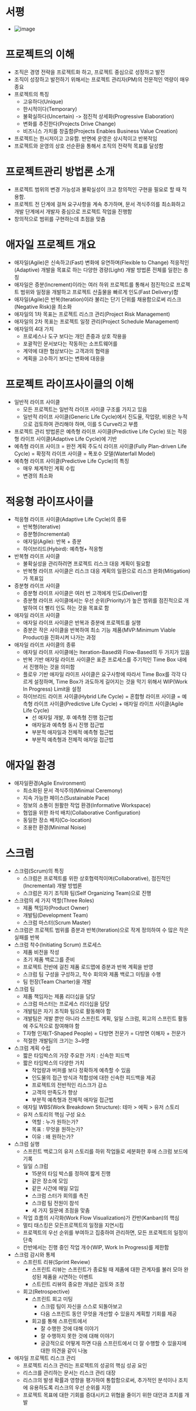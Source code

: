 # 서평
- ![image](https://user-images.githubusercontent.com/47103479/234579836-f49b5a6c-70cf-48f1-a9d1-b02078f562a2.png)

# 프로젝트의 이해
- 조직은 경영 전략을 프로젝트화 하고, 프로젝트 중심으로 성장하고 발전
- 조직이 성장하고 발전하기 위해서는 프로젝트 관리자(PM)의 전문적인 역량이 매우 종요
- 프로젝트의 특징
  - 고유하다(Unique)
  - 한시적이다(Temporary)
  - 불확실하다(Uncertain) -> 점진적 상세화(Progressive Elaboration)
  - 변화를 추진한다(Projects Drive Change)
  - 비즈니스 가치를 창출함(Projects Enables Business Value Creation)
- 프로젝트는 한시저이고 고유함. 반면에 운영은 상시적이고 반복적임 
- 프로젝트와 운영의 상호 선순환을 통해서 조직의 전략적 목표를 달성함 

# 프로젝트관리 방법론 소개
- 프로젝트 범위의 변경 가능성과 불확실성이 크고 창의적인 구현을 필요로 할 때 적용함.
- 프로젝트 전 단계에 걸쳐 요구사항을 계속 추가하며, 문서 격식주의를 최소화하고 개발 단계에서 개발자 중심으로 프로젝트 작업을 진행함
- 창의적으로 범위를 구현하는데 초점을 맞춤 

# 애자일 프로젝트 개요
- 애자일(Agile)은 신속하고(Fast) 변화에 유연하며(Flexible to Change) 적응적인(Adaptive) 개발을 목표로 하는 다양한 경량(Light) 개발 방법론 전체를 일컫는 총칭
- 애자일은 증분(Increment)이라는 여러 하위 프로젝트를 통해서 점진적으로 프로젝트 범위와 일정을 개발하고 프로젝트 산출물을 빠르게 인도(Fast Delivery)함 
- 애자일(Agile)은 반복(Iteration)이라 불리는 단기 단위를 채용함으로써 리스크(Negative Risk)을 최소화
- 애자일의 1차 목표는 프로젝트 리스크 관리(Project Risk Management)
- 애자일의 2차 목표는 프로젝트 일정 관리(Project Schedule Management) 
- 애자일의 4대 가치
  - 프로세스나 도구 보다는 개인 존중과 상호 작용을
  - 포괄적인 문서보다는 작동하는 소프트웨어를
  - 계약에 대한 협상보다는 고객과의 협력을 
  - 계획을 고수하기 보다는 변화에 대응을 

# 프로젝트 라이프사이클의 이해 
- 일반적 라이프 사이클
  - 모든 프로젝트는 일반적 라이프 사이클 구조를 가지고 있음 
  - 일반적 라이프 사이클(Generic Life Cycle)에서 진도율, 작업량, 비용은 누적으로 검토하여 관리해야 하며, 이를 S Curve라고 부름 
- 프로젝트 관리 방법론은 예측형 라이프 사이클(Predictive Life Cycle) 또는 적응형 라이프 사이클(Adaptive Life Cycle)에 기반
- 예측형 라이프 사이크 = 완전 계획 주도식 라이프 사이클(Fully Plan-driven Life Cycle) = 확정적 라이프 사이클 = 폭포수 모델(Waterfall Model) 
- 예측형 라이프 사이클(Predictive Life Cycle)의 특징
  - 매우 체계적인 계획 수립
  - 변경의 최소화 

# 적응형 라이프사이클 
- 적응형 라이프 사이클(Adaptive Life Cycle)의 종류
  - 반복형(iterative) 
  - 증분형(Incremental) 
  - 애자일(Agile): 반복 + 증분
  - 하이브리드(Hybird): 예측형+ 적응형 
- 반복형 라이프 사이클
  - 불확실성을 관리하려면 프로젝트 리스크 대응 계획이 필요함
  - 반복형 라이프 사이클은 리스크 대응 계획의 일환으로 리스크 완화(Mitigation)가 목표임 
- 증분형 라이프 사이클
  - 증분형 라이프 사이클은 여러 번 고객에게 인도(Deliver)함 
  - 증분형 라이프 사이클에서는 우선 순위(Priority)가 높은 범위를 점진적으로 개발하여 더 빨리 인도 하는 것을 목표로 함 
- 애자일 라이프 사이클
  - 애자일 라이프 사이클은 반복과 증분에 프로젝트를 실행
  - 증분은 작은 사이클을 반복하여 최소 기능 제품(MVP:Minimum Viable Product)을 진화시켜 나가는 과정
- 애자일 라이프 사이클의 종류
  - 애자일 라이프 사이클에는 Iteration-Based와 Flow-Based의 두 가지가 있음 
  - 반복 기반 애자일 라이프 사이클은 표준 프로세스를 주기적인 Time Box 내에서 진행하는 것을 의미함
  - 플로우 기반 애자일 라이프 사이클은 요구사항에 따라서 Time Box를 각각 다르게 설정하며, Time Box가 과도하게 길어지는 것을 막기 위해서 WIP(Work In Progress) Limit을 설정 
  - 하이브리드 라이프 사이클(Hybrid Life Cycle) = 혼합형 라이프 사이클 = 예측형 라이프 사이클(Predictive Life Cycle) + 애자일 라이프 사이클(Agile Life Cycle) 
    - 선 애자일 개발, 후 예측형 진행 접근법
    - 애자일과 예측형 동시 진행 접근법
    - 부분적 애자일과 전체적 예측형 접근법
    - 부분적 예측형과 전체적 애자일 접근법 

# 애자일 환경
- 애자일환경(Agile Environment)
  - 최소화된 문서 격식주의(Minimal Ceremony)
  - 지속 가능한 페이스(Sustainable Pace) 
  - 정보의 소통이 원활한 작업 환경(Informative Workspace) 
  - 협업을 위한 좌석 배치(Collaborative Configuration) 
  - 동일한 장소 배치(Co-location)
  - 조용한 환경(Minimal Noise) 

# 스크럼 
- 스크럼(Scrum)의 특징
  - 스크럼은 프로젝트를 위한 상호협력적이며(Collaborative), 점진적인(Incremental) 개발 방법론 
  - 스크럼은 자기 조직화 팀(Self Organizing Team)으로 진행 
- 스크럼의 세 가지 역할(Three Roles) 
  - 제품 책임자(Product Owner)
  - 개발팀(Development Team) 
  - 스크럼 마스터(Scrum Master) 
- 스크럼은 프로젝트 범위를 증분과 반복(Iteration)으로 작게 정의하여 수 많은 작은 실패를 반복 
- 스크럼 착수(Initiating Scrum) 프로세스 
  - 제품 비전을 작성 
  - 초기 제품 백로그를 준비 
  - 프로젝트 전반에 걸친 제품 로드맵에 증분과 반복 계획을 반영
  - 스크럼 팀 구성을 구성하고, 착수 회의와 제품 백로그 미팅을 수행 
  - 팀 헌장(Team Charter)을 개발 
- 스크럼 팀 
  - 제품 책임자는 제품 리더십을 담당
  - 스크럼 마스터는 프로세스 리더십을 담당
  - 개발팀은 자기 조직화 팀으로 활동해야 함 
  - 개발팀은 개발 뿐만 아니라 스프린트 계획, 일일 스크럼, 회고의 스프린트 활동에 주도적으로 참여해야 함 
  - T자형 인재(T-Shaped People) = 다방면 전문가 = 다방면 이해자 + 전문가
  - 적절한 개발팀의 크기는 3~9명 
- 스크럼 계획 수립 
  - 짧은 타임박스의 가장 주요한 가치 : 신속한 피드백
  - 짧은 타임박스의 다양한 가치 
    - 작업량과 버퍼를 보다 정확하게 예측할 수 있음 
    - 인도물의 접근 방식과 적합성에 대한 신속한 피드백을 제공 
    - 프로젝트의 전반적인 리스크가 감소 
    - 고객의 만족도가 향상 
    - 부분적 예측형과 전체적 애자일 접근법 
  - 애자일 WBS(Work Breakdown Structure): 테마 > 에픽 > 유저 스토리 
  - 유저 스토리의 핵심 구성 요소 
    - 역할 : 누가 원하는가?
    - 목표 : 무엇을 원하는가?
    - 이유 : 왜 원하는가? 
- 스크럼 실행
  - 스프린트 백로그의 유저 스토리를 하위 작업들로 세분화한 후에 스크럼 보드에 기록
  - 일일 스크럼
    - 15분의 타임 박스를 정하여 짧게 진행
    - 같은 장소에 모임
    - 같은 시간에 매일 모임
    - 스크럼 스터가 회의를 촉진
    - 스크럼 팀 전원이 참석
    - 세 가지 질문에 초점을 맞춤
  - 작업 흐름의 시각화(Work Flow Visualization)가 칸반(Kanban)의 핵심 
  - 멀티 태스킹은 모든프로젝트의 일정을 지연시킴
  - 프로젝트의 우선 순위를 부여하고 집중하여 관리하면, 모든 프로젝트의 일정이 단축
  - 칸반에서는 진행 중인 작업 개수(WIP, Work In Progress)를 제한함 
- 스크럼 감시와 통제
  - 스프린트 리뷰(Sprint Review)
    - 스프린트 리뷰는 스프린트가 종료될 때 제품에 대한 관계자를 불러 모아 완성된 제품을 시연하는 이벤트
    - 스트린트 리뷰의 중요한 개념은 검토와 조정 
  - 회고(Retrospective)
    - 스프린트 회고 미팅
      - 스크럼 팀이 자신을 스스로 되돌아보고
      - 다음 스프린트 동안 무엇을 개선할 수 있을지 계획할 기회를 제공 
    - 회고를 통해 스프린트에서
      - 잘 수행한 것에 대해 이야기
      - 잘 수행하지 못한 것에 대해 이야기
      - 궁긍적으로 어떻게 하면 다음 스프린트에서 더 잘 수행할 수 있을지에 대한 의견을 같이 나눔 
- 애자일 프로젝트 리스크 관리
  - 프로젝트 리스크 관리는 프로젝트의 성공의 핵심 성공 요인
  - 리스크를 관리하는 문서는 리스크 관리 대장
  - 리스크의 발생 확률과 영향을 평가하여 통합함으로써, 추가적인 분석이나 조치에 유용하도록 리스크의 우선 순위를 지정
  - 프로젝트 목표에 대한 기회를 증대시키고 위협을 줄이기 위한 대안과 조치를 개발 
